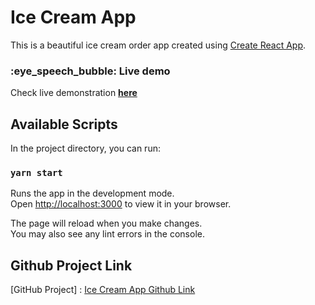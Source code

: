 # Ice Cream App

This is a beautiful ice cream order app created using [Create React App](https://github.com/facebook/create-react-app).


<h3>:eye_speech_bubble: Live demo</h3>

Check live demonstration <a href="https://react-icecream.netlify.app/"><strong>here</strong></a>



## Available Scripts

In the project directory, you can run:

### `yarn start`

Runs the app in the development mode.\
Open [http://localhost:3000](http://localhost:3000) to view it in your browser.

The page will reload when you make changes.\
You may also see any lint errors in the console.

## Github Project Link

[GitHub Project] : [Ice Cream App Github Link](https://github.com/Prasanto19/react-icecream)
